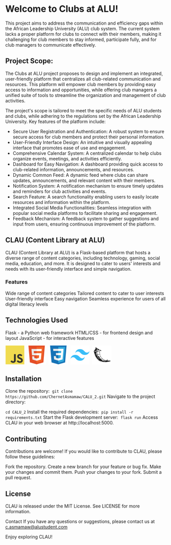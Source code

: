 
# Welcome to Clubs at ALU!

This project aims to address the communication and efficiency gaps within the African Leadership University (ALU) club system. The current system lacks a proper platform for clubs to connect with their members, making it challenging for club members to stay informed, participate fully, and for club managers to communicate effectively.

## Project Scope:

The Clubs at ALU project proposes to design and implement an integrated, user-friendly platform that centralizes all club-related communication and resources. This platform will empower club members by providing easy access to information and opportunities, while offering club managers a unified suite of tools to streamline the organization and management of club activities.

The project's scope is tailored to meet the specific needs of ALU students and clubs, while adhering to the regulations set by the African Leadership University. Key features of the platform include:

- Secure User Registration and Authentication: A robust system to ensure secure access for club members and protect their personal information.
- User-Friendly Interface Design: An intuitive and visually appealing interface that promotes ease of use and engagement.
- Comprehensive Calendar System: A centralized calendar to help clubs organize events, meetings, and activities efficiently.
- Dashboard for Easy Navigation: A dashboard providing quick access to club-related information, announcements, and resources.
- Dynamic Common Feed: A dynamic feed where clubs can share updates, announcements, and relevant content with their members.
- Notification System: A notification mechanism to ensure timely updates and reminders for club activities and events.
- Search Feature: A search functionality enabling users to easily locate resources and information within the platform.
- Integrated Social Media Functionalities: Seamless integration with popular social media platforms to facilitate sharing and engagement.
- Feedback Mechanism: A feedback system to gather suggestions and input from users, ensuring continuous improvement of the platform.


## CLAU (Content Library at ALU)
CLAU (Content Library at ALU) is a Flask-based platform that hosts a diverse range of content categories, including technology, gaming, social media, education, and more. It is designed to cater to users' interests and needs with its user-friendly interface and simple navigation.

### Features
Wide range of content categories
Tailored content to cater to user interests
User-friendly interface
Easy navigation
Seamless experience for users of all digital literacy levels

## Technologies Used
Flask - a Python web framework
HTML/CSS - for frontend design and layout
JavaScript - for interactive features

<div>  
    <img src="https://github.com/devicons/devicon/blob/master/icons/javascript/javascript-original.svg" title="JavaScript" alt="JavaScript" width="60" height="60"/>&nbsp;
    <img src="https://github.com/devicons/devicon/blob/master/icons/html5/html5-original.svg" title="HTML" alt="HTML" width="60" height="60"/>&nbsp;
    <img src="https://github.com/devicons/devicon/blob/master/icons/css3/css3-original.svg" title="CSS" alt="CSS" width="60" height="60"/>&nbsp;
    <img src="https://github.com/devicons/devicon/blob/master/icons/tailwindcss/tailwindcss-plain.svg" title="Tailwind CSS" alt="Tailwind CSS" width="60" height="60"/>&nbsp;
    <img src="https://github.com/devicons/devicon/blob/master/icons/flask/flask-original.svg" title="Flask" alt="Flask" width="60" height="60"/>&nbsp;
</div>



## Installation

Clone the repository:&nbsp;
```git clone https://github.com/ChernetAsmamaw/CALU_2.git```
Navigate to the project directory:&nbsp;

```cd CALU_2```
Install the required dependencies:&nbsp;
```pip install -r requirements.txt```
Start the Flask development server:&nbsp;
```flask run```
Access CLAU in your web browser at http://localhost:5000.

## Contributing
Contributions are welcome! If you would like to contribute to CLAU, please follow these guidelines:

Fork the repository.
Create a new branch for your feature or bug fix.
Make your changes and commit them.
Push your changes to your fork.
Submit a pull request.


## License
CLAU is released under the MIT License. See LICENSE for more information.

Contact
If you have any questions or suggestions, please contact us at c.asmamaw@alustudent.com

Enjoy exploring CLAU!

